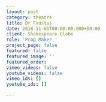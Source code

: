 ```yaml
---
layout: post
category: theatre
title: Dr Faustus
date: 2018-11-01T00:00:00.000+00:00
client: Shakespeare Globe
role: 'Prop Maker '
project_page: false
featured: false
featured_image: ''
featured_order: 
vimeo_videos: false
youtube_videos: false
vimeo_ids: []
youtube_ids: []

---
```

